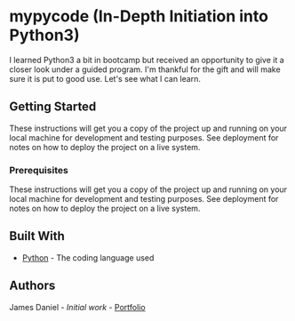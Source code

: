 # mypycode (In-Depth Initiation into Python3)

I learned Python3 a bit in bootcamp but received an opportunity to give it a closer look under a guided program. I'm thankful for the gift and will make sure it is put to good use. Let's see what I can learn.

## Getting Started

These instructions will get you a copy of the project up and running on your local machine for development and testing purposes. See deployment for notes on how to deploy the project on a live system.

### Prerequisites

These instructions will get you a copy of the project up and running on your local machine
for development and testing purposes. See deployment for notes on how to deploy the project
on a live system.

## Built With

* [Python](https://www.python.org/) - The coding language used

## Authors

James Daniel - *Initial work* - [Portfolio](https://jdaniel01.github.io)
